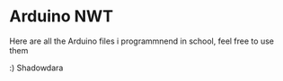 # Arduino NWT
 
Here are all the Arduino files i programmnend in school,
feel free to use them

:) Shadowdara
